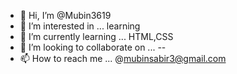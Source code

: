 - 👋 Hi, I’m @Mubin3619
- 👀 I’m interested in ... learning
- 🌱 I’m currently learning ... HTML,CSS
- 💞️ I’m looking to collaborate on ... --
- 📫 How to reach me ... @mubinsabir3@gmail.com

<!---
Mubin3619/Mubin3619 is a ✨ special ✨ repository because its `README.md` (this file) appears on your GitHub profile.
You can click the Preview link to take a look at your changes.
--->
